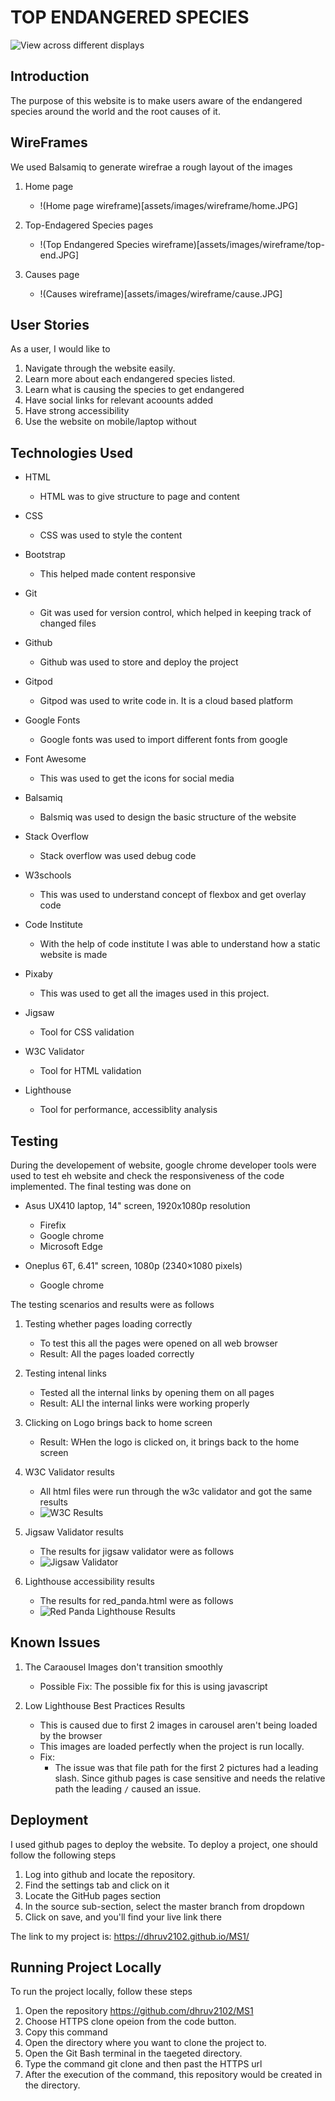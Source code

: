 # TOP ENDANGERED SPECIES

![View across different displays](assets/images/display.JPG)

## Introduction

The purpose of this website is to make users aware of the endangered species 
around the world and the root causes of it. 

## WireFrames

We used Balsamiq to generate wirefrae a rough layout of the images
1. Home page
    - !(Home page wireframe)[assets/images/wireframe/home.JPG]

2. Top-Endagered Species pages
    - !(Top Endangered Species wireframe)[assets/images/wireframe/top-end.JPG]

3. Causes page
    - !(Causes wireframe)[assets/images/wireframe/cause.JPG]



## User Stories

As a user, I would like to 
1. Navigate through the website easily.
2. Learn more about each endangered species listed.
3. Learn what is causing the species to get endangered
4. Have social links for relevant acoounts added
5. Have strong accessibility
6. Use the website on mobile/laptop without 


## Technologies Used

- HTML
    - HTML was to give structure to page and content

- CSS
    - CSS was used to style the content

- Bootstrap
    - This helped made content responsive 

- Git
    - Git was used for version control, which helped in keeping track of changed files

- Github
    - Github was used to store and deploy the project

- Gitpod
    - Gitpod was used to write code in. It is a cloud based platform

- Google Fonts
    - Google fonts was used to import different fonts from google

- Font Awesome
    - This was used to get the icons for social media 

- Balsamiq
    - Balsmiq was used to design the basic structure of the website

- Stack Overflow
    - Stack overflow was used debug code

- W3schools
    - This was used to understand concept of flexbox and get overlay code

- Code Institute
    - With the help of code institute I was able to understand how a static website is made

- Pixaby
    - This was used to get all the images used in this project. 

- Jigsaw
    - Tool for CSS validation

- W3C Validator
    - Tool for HTML validation

- Lighthouse
    - Tool for performance, accessiblity analysis

    
## Testing
During the developement of website, google chrome developer tools were used to test eh website 
and check the responsiveness of the code implemented. The final testing was done on
- Asus UX410 laptop, 14" screen, 1920x1080p resolution
    - Firefix
    - Google chrome
    - Microsoft Edge

- Oneplus 6T, 6.41" screen, 1080p (2340×1080 pixels)
    - Google chrome

The testing scenarios and results were as follows

1. Testing whether pages loading correctly
    - To test this all the pages were opened on all web browser
    - Result: All the pages loaded correctly


2. Testing intenal links
    - Tested all the internal links by opening them on all pages
    - Result: ALl the internal links were working properly

3. Clicking on Logo brings back to home screen
    - Result: WHen the logo is clicked on, it brings back to the home screen

4. W3C Validator results
    - All html files were run through the w3c validator and got the same results
    - ![W3C Results](assets/images/test/w3c_2.JPG)

5. Jigsaw Validator results
    - The results for jigsaw validator were as follows
    - ![Jigsaw Validator](assets/images/test/jigsaw.JPG)

6. Lighthouse accessibility results
    - The results for red_panda.html were as follows
    - ![Red Panda Lighthouse Results](assets/images/test/results.JPG)

## Known Issues

1. The Caraousel Images don't transition smoothly
    - Possible Fix: The possible fix for this is using javascript

2. Low Lighthouse Best Practices Results
    - This is caused due to first 2 images in carousel aren't being loaded by the browser
    - This images are loaded perfectly when the project is run locally. 
    - Fix: 
        - The issue was that file path for the first 2 pictures had a leading slash. Since github pages is case sensitive and needs the relative path
        the leading `/` caused an issue.


## Deployment
I used github pages to deploy the website. To deploy a project, one should follow the following steps
1. Log into github and locate the repository.
2. Find the settings tab and click on it
3. Locate the GitHub pages section
4. In the source sub-section, select the master branch from dropdown
5. Click on save, and you'll find your live link there

The link to my project is: https://dhruv2102.github.io/MS1/

## Running Project Locally
To run the project locally, follow these steps
1. Open the repository https://github.com/dhruv2102/MS1
2. Choose HTTPS clone opeion from the code button.
3. Copy this command
4. Open the directory where you want to clone the project to. 
5. Open the Git Bash terminal in the taegeted directory.
6. Type the command git clone and then past the HTTPS url
6. After the execution of the command, this repository would be created in the directory. 
